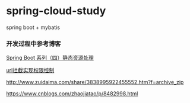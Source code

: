 # spring-cloud-study

spring boot + mybatis

### 开发过程中参考博客

[Spring Boot 系列（四）静态资源处理](https://www.cnblogs.com/magicalSam/p/7189476.html)
 
[url拦截实现权限控制](https://blog.csdn.net/u013087513/article/details/74979321?locationNum=3&fps=1)

http://www.zuidaima.com/share/3838995922455552.htm?f=archive_zip

https://www.cnblogs.com/zhaojiatao/p/8482998.html